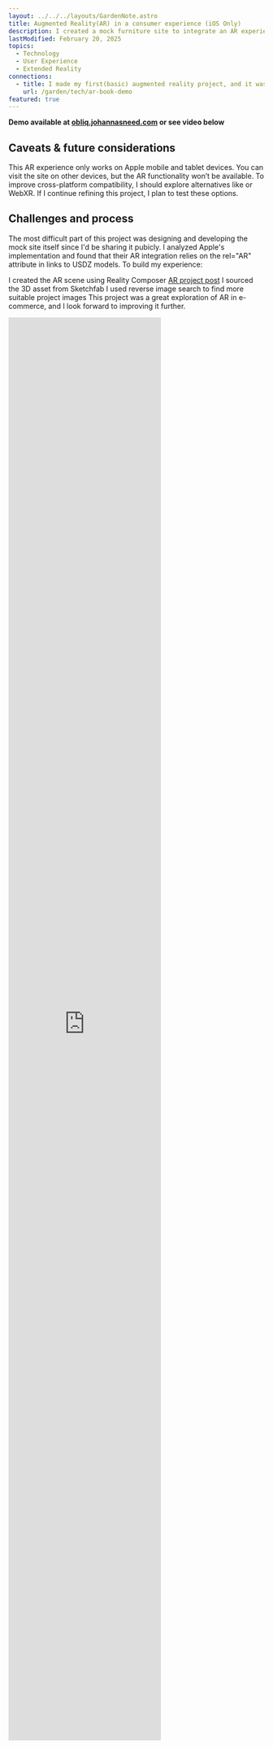 ```yaml
---
layout: ../../../layouts/GardenNote.astro
title: Augmented Reality(AR) in a consumer experience (iOS Only)
description: I created a mock furniture site to integrate an AR experience, allowing users to view 3D furniture models in their space.
lastModified: February 20, 2025
topics:
  - Technology
  - User Experience
  - Extended Reality
connections:
  - title: I made my first(basic) augmented reality project, and it was fun!
    url: /garden/tech/ar-book-demo
featured: true
---
```


**Demo available at [obliq.johannasneed.com](https://obliq.johannasneed.com) or see video below** 

## Caveats & future considerations
This AR experience only works on Apple mobile and tablet devices. You can visit the site on other devices, but the AR functionality won’t be available. To improve cross-platform compatibility, I should explore alternatives like <model-viewer> or WebXR. If I continue refining this project, I plan to test these options.

## Challenges and process

The most difficult part of this project was designing and developing the mock site itself since I'd be sharing it pubicly. I analyzed Apple's implementation and found that their AR integration relies on the rel="AR" attribute in links to USDZ models. To build my experience:

I created the AR scene using Reality Composer [AR project post](./ar-book-demo)
I sourced the 3D asset from Sketchfab
I used reverse image search to find more suitable project images
This project was a great exploration of AR in e-commerce, and I look forward to improving it further.


<div style="padding-bottom: 100%; position: relative;"><iframe width="100%" height="100%" src="https://www.youtube-nocookie.com/embed/NGyW8jKkYMA?autoplay=1&loop=1&modestbranding=1&mute=1&playlist=NGyW8jKkYMA&rel=0" frameborder="0" allow="accelerometer; autoplay; encrypted-media; gyroscope; picture-in-picture; fullscreen"  style="position: absolute; top: 0px; left: 0px; width: auto; height: 70vh;"><small>Powered by <a href="https://embed.tube/embed-code-generator/youtube/">youtube embed video</a> generator</small></iframe></div>
